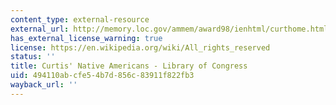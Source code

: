 ```yaml
---
content_type: external-resource
external_url: http://memory.loc.gov/ammem/award98/ienhtml/curthome.html
has_external_license_warning: true
license: https://en.wikipedia.org/wiki/All_rights_reserved
status: ''
title: Curtis' Native Americans - Library of Congress
uid: 494110ab-cfe5-4b7d-856c-83911f822fb3
wayback_url: ''
---
```

